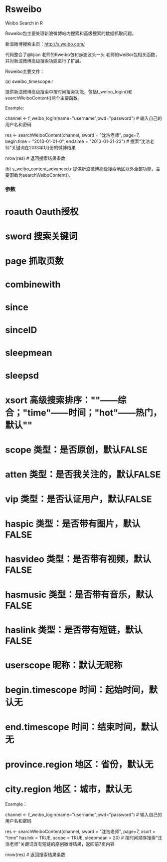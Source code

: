 Rsweibo
=======

Weibo Search in R

Rsweibo包主要处理新浪微博站内搜索和高级搜索的数据抓取问题。

新浪微博搜索主页：http://s.weibo.com/

代码整合了@lijian 老师的Rweibo包和@波波头一头 老师的weiBor包相关函数，并对新浪微博高级搜索功能进行了扩展。



Rsweibo主要文件：

(a) sweibo_timescope.r

提供新浪微博高级搜索中按时间搜索功能，包括f_weibo_login()和searchWeiboContent()两个主要函数。

Example:

channel <- f_weibo_login(name="username",pwd="password")  # 输入自己的用户名和密码

res <- searchWeiboContent(channel, sword = "沈浩老师", page=7,
	begin.time = "2013-01-01-0", end.time = "2013-01-31-23")  # 搜索"沈浩老师"关键词在2013年1月份的微博结果

nrow(res)  # 返回搜索结果条数

(b) s_weibo_content_advanced.r
提供新浪微博高级搜索地区以外全部功能，主要函数为searchWeiboContent()。

  ### 参数
  #	roauth		Oauth授权
  #	sword		搜索关键词
  #	page		抓取页数
  #	combinewith	
  #	since		
  #	sinceID	
  #	sleepmean	
  #	sleepsd	
  #	xsort		高级搜索排序：""——综合；"time"——时间；"hot"——热门，默认""
  #	scope		类型：是否原创，默认FALSE
  #	atten		类型：是否我关注的，默认FALSE
  #	vip		类型：是否认证用户，默认FALSE
  #	haspic		类型：是否带有图片，默认FALSE
  #	hasvideo	类型：是否带有视频，默认FALSE
  #	hasmusic	类型：是否带有音乐，默认FALSE
  #	haslink		类型：是否带有短链，默认FALSE
  #	userscope	昵称：默认无昵称
  #	begin.timescope	时间：起始时间，默认无
  #	end.timescope	时间：结束时间，默认无
  #	province.region	地区：省份，默认无
  #	city.region	地区：城市，默认无
  
Example：

channel <- f_weibo_login(name="username",pwd="password")  # 输入自己的用户名和密码

res <- searchWeiboContent(channel, sword = "沈浩老师", page=7, xsort = "time"
	haslink = TRUE, scope = TRUE, sleepmean = 20)  # 按时间顺序搜索"沈浩老师"关键词含有短链的原创微博结果，返回前7页内容

nrow(res)  # 返回搜索结果条数